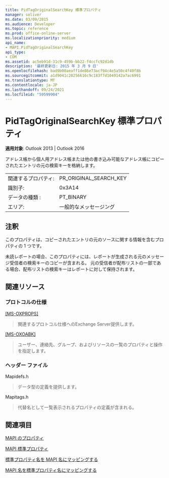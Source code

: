 ```yaml
---
title: PidTagOriginalSearchKey 標準プロパティ
manager: soliver
ms.date: 03/09/2015
ms.audience: Developer
ms.topic: reference
ms.prod: office-online-server
ms.localizationpriority: medium
api_name:
- MAPI.PidTagOriginalSearchKey
api_type:
- COM
ms.assetid: ac5eb91d-31c9-459b-bb22-f4ccfc92d1db
description: '最終更新日: 2015 年 3 月 9 日'
ms.openlocfilehash: bad9b00aeaff1de86e73acf94c4e5a50c4f40f8b
ms.sourcegitcommit: a1d9041c20256616c9c183f7d1049142a7ac6991
ms.translationtype: MT
ms.contentlocale: ja-JP
ms.lasthandoff: 09/24/2021
ms.locfileid: "59599904"
---
```

# <a name="pidtagoriginalsearchkey-canonical-property"></a>PidTagOriginalSearchKey 標準プロパティ

  
  
**適用対象**: Outlook 2013 | Outlook 2016 
  
アドレス帳から個人用アドレス帳または他の書き込み可能なアドレス帳にコピーされたエントリの元の検索キーを格納します。
  
|||
|:-----|:-----|
|関連するプロパティ:  <br/> |PR_ORIGINAL_SEARCH_KEY  <br/> |
|識別子:  <br/> |0x3A14  <br/> |
|データの種類 :   <br/> |PT_BINARY  <br/> |
|エリア:  <br/> |一般的なメッセージング  <br/> |
   
## <a name="remarks"></a>注釈

このプロパティは、コピーされたエントリの元のソースに関する情報を含むプロパティの 1 つです。
  
未読レポートの場合、このプロパティには、レポートが生成される元のメッセージ受信者の検索キーのコピーが含まれる。 元の受信者が配布リストの一部である場合、配布リストの検索キーはレポートに対して保持されます。
  
## <a name="related-resources"></a>関連リソース

### <a name="protocol-specifications"></a>プロトコルの仕様

[[MS-OXPROPS]](https://msdn.microsoft.com/library/f6ab1613-aefe-447d-a49c-18217230b148%28Office.15%29.aspx)
  
> 関連するプロトコル仕様へのExchange Server提供します。
    
[[MS-OXOABK]](https://msdn.microsoft.com/library/f4cf9b4c-9232-4506-9e71-2270de217614%28Office.15%29.aspx)
  
> ユーザー、連絡先、グループ、およびリソースの一覧のプロパティと操作を指定します。
    
### <a name="header-files"></a>ヘッダー ファイル

Mapidefs.h
  
> データ型の定義を提供します。
    
Mapitags.h
  
> 代替名として一覧表示されるプロパティの定義が含まれる。
    
## <a name="see-also"></a>関連項目



[MAPI のプロパティ](mapi-properties.md)
  
[MAPI 標準プロパティ](mapi-canonical-properties.md)
  
[標準プロパティ名を MAPI 名にマッピングする](mapping-canonical-property-names-to-mapi-names.md)
  
[MAPI 名を標準プロパティ名にマッピングする](mapping-mapi-names-to-canonical-property-names.md)

